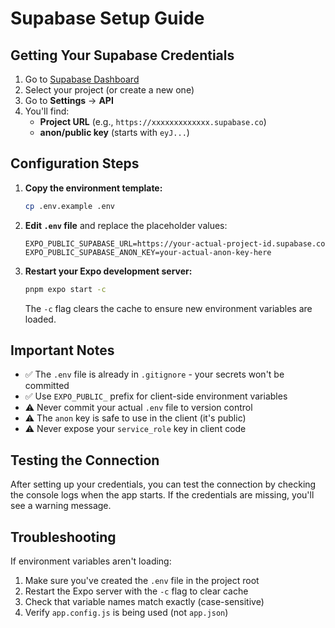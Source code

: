 # Supabase Setup Guide

## Getting Your Supabase Credentials

1. Go to [Supabase Dashboard](https://app.supabase.com)
2. Select your project (or create a new one)
3. Go to **Settings** → **API**
4. You'll find:
   - **Project URL** (e.g., `https://xxxxxxxxxxxxx.supabase.co`)
   - **anon/public key** (starts with `eyJ...`)

## Configuration Steps

1. **Copy the environment template:**
   ```bash
   cp .env.example .env
   ```

2. **Edit `.env` file** and replace the placeholder values:
   ```env
   EXPO_PUBLIC_SUPABASE_URL=https://your-actual-project-id.supabase.co
   EXPO_PUBLIC_SUPABASE_ANON_KEY=your-actual-anon-key-here
   ```

3. **Restart your Expo development server:**
   ```bash
   pnpm expo start -c
   ```
   The `-c` flag clears the cache to ensure new environment variables are loaded.

## Important Notes

- ✅ The `.env` file is already in `.gitignore` - your secrets won't be committed
- ✅ Use `EXPO_PUBLIC_` prefix for client-side environment variables
- ⚠️ Never commit your actual `.env` file to version control
- ⚠️ The `anon` key is safe to use in the client (it's public)
- ⚠️ Never expose your `service_role` key in client code

## Testing the Connection

After setting up your credentials, you can test the connection by checking the console logs when the app starts. If the credentials are missing, you'll see a warning message.

## Troubleshooting

If environment variables aren't loading:
1. Make sure you've created the `.env` file in the project root
2. Restart the Expo server with the `-c` flag to clear cache
3. Check that variable names match exactly (case-sensitive)
4. Verify `app.config.js` is being used (not `app.json`)
